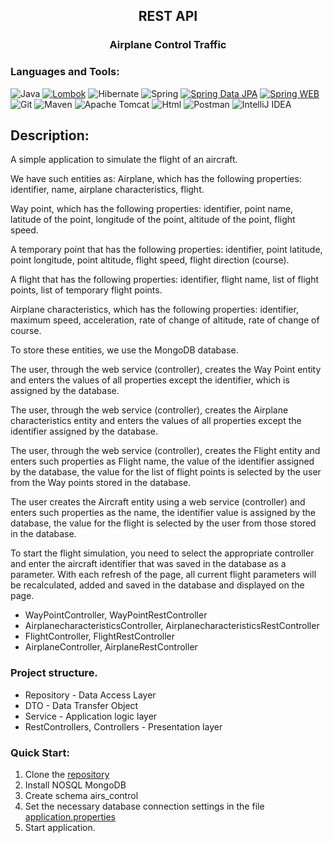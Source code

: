 
<h2 align="center">REST API</h2>
<h3 align="center">Airplane Control Traffic</h3>

### Languages and Tools:
![Java](https://img.shields.io/badge/Java-11-%23ED8B00.svg?style=java&logo=java&logoColor=white)
[![Lombok](https://img.shields.io/badge/Lombok-1.18.22-blue.svg)](https://projectlombok.org/)
![Hibernate](https://img.shields.io/badge/Hibernate-FFD700?style=flat&logo=Hibernate&logoColor=808080)
![Spring](https://img.shields.io/badge/Spring-9ACD32?style=flat&logo=Spring&logoColor=F8F8FF)
[![Spring Data JPA](https://img.shields.io/badge/Spring%20Data%20JPA-2.5.3-green.svg)](https://spring.io/projects/spring-data-jpa)
[![Spring WEB](https://img.shields.io/badge/Spring%20WEB-2.5.3-green.svg)](https://spring.io/projects/spring-framework)
![Git](https://img.shields.io/badge/Git-F8F8FF?style=flat&logo=Git&logoColor=FF0000)
![Maven](https://img.shields.io/badge/Maven-F8F8FF?style=flat&logo=apachemaven&logoColor=F4A460)
![Apache Tomcat](https://img.shields.io/badge/apache%20tomcat-%23F8DC75.svg?style=apache&logo=apache-tomcat&logoColor=black)
![Html](https://img.shields.io/badge/HTML-F8F8FF?style=flat&logo=html5&logoColor=black)
![Postman](https://img.shields.io/badge/Postman-FF6C37?style=badge&logo=postman&logoColor=white)
![IntelliJ IDEA](https://img.shields.io/badge/IntelliJIDEA-000000.svg?style=badge&logo=intellij-idea&logoColor=white)

## Description:
A simple application to simulate the flight of an aircraft.

We have such entities as:
Airplane, which has the following properties: identifier, name, airplane characteristics,  flight.

Way point, which has the following properties: identifier, point name, latitude of the point, longitude of the point, altitude of the point, flight speed.

A temporary point that has the following properties: identifier, point latitude, point longitude, point altitude, flight speed, flight direction (course).

A flight that has the following properties: identifier, flight name, list of flight points, list of temporary flight points.

Airplane characteristics, which has the following properties: identifier, maximum speed, acceleration, rate of change of altitude, rate of change of course.

To store these entities, we use the MongoDB database.

The user, through the web service (controller), creates the Way Point entity and enters the values of all properties except the identifier, which is assigned by the database.

The user, through the web service (controller), creates the Airplane characteristics entity and enters the values of all properties except the identifier assigned by the database.

The user, through the web service (controller), creates the Flight entity and enters such properties as Flight name, the value of the identifier assigned by the database, the value for the list of flight points is selected by the user from the Way points stored in the database.

The user creates the Aircraft entity using a web service (controller) and enters such properties as the name, the identifier value is assigned by the database, the value for the flight is selected by the user from those stored in the database.

To start the flight simulation, you need to select the appropriate controller and enter the aircraft identifier that was saved in the database as a parameter.
With each refresh of the page, all current flight parameters will be recalculated, added and saved in the database and displayed on the page.

* WayPointController, WayPointRestController
* AirplanecharacteristicsController, AirplanecharacteristicsRestController 
* FlightController, FlightRestController
* AirplaneController, AirplaneRestController

### Project structure.
* Repository - Data Access Layer
* DTO - Data Transfer Object
* Service - Application logic layer
* RestControllers, Controllers - Presentation layer



### Quick Start:
1. Clone the [repository](https://github.com/sergeiburya/food-sparks)
2. Install NOSQL MongoDB
3. Create schema airs_control
4. Set the necessary database connection settings in the file [application.properties](src/main/resources/application.properties)
5. Start application.
